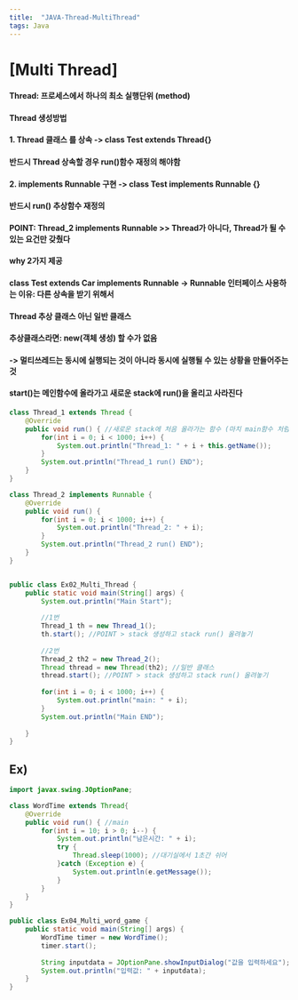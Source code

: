 ```yaml
---
title:  "JAVA-Thread-MultiThread"
tags: Java
---
```

# [Multi Thread]
#### Thread: 프로세스에서 하나의 최소 실행단위 (method)

#### Thread 생성방법
#### 1. Thread 클래스 를 상속 -> class Test extends Thread{}
#### 반드시 Thread 상속할 경우 run()함수 재정의 해야함

#### 2. implements Runnable 구현 -> class Test implements Runnable {}
#### 반드시 run() 추상함수 재정의
#### POINT: Thread_2 implements Runnable >> Thread가 아니다, Thread가 될 수 있는 요건만 갖췄다

#### why 2가지 제공
#### class Test extends Car implements Runnable -> Runnable 인터페이스 사용하는 이유: 다른 상속을 받기 위해서

#### Thread 추상 클래스 아닌 일반 클래스
#### 추상클래스라면: new(객체 생성) 할 수가 없음

#### -> 멀티쓰레드는 동시에 실행되는 것이 아니라 동시에 실행될 수 있는 상황을 만들어주는 것
#### start()는 메인함수에 올라가고 새로운 stack에 run()을 올리고 사라진다 

~~~java
class Thread_1 extends Thread {
	@Override
	public void run() { //새로운 stack에 처음 올라가는 함수 (마치 main함수 처럼)
		for(int i = 0; i < 1000; i++) {
			System.out.println("Thread_1: " + i + this.getName());
		}
		System.out.println("Thread_1 run() END");
	}
}

class Thread_2 implements Runnable {
	@Override
	public void run() {
		for(int i = 0; i < 1000; i++) {
			System.out.println("Thread_2: " + i);
		}
		System.out.println("Thread_2 run() END");
	}
}


public class Ex02_Multi_Thread {
	public static void main(String[] args) {
		System.out.println("Main Start");
		
		//1번
		Thread_1 th = new Thread_1();
		th.start(); //POINT > stack 생성하고 stack run() 올려놓기
		
		//2번
		Thread_2 th2 = new Thread_2();
		Thread thread = new Thread(th2); //일반 클래스
		thread.start(); //POINT > stack 생성하고 stack run() 올려놓기
		
		for(int i = 0; i < 1000; i++) {
			System.out.println("main: " + i);
		}
		System.out.println("Main END");
		
	}
}
~~~

## Ex)

~~~java
import javax.swing.JOptionPane;

class WordTime extends Thread{
	@Override
	public void run() { //main
		for(int i = 10; i > 0; i--) {
			System.out.println("남은시간: " + i);
			try {
				Thread.sleep(1000); //대기실에서 1초간 쉬어
			}catch (Exception e) {
				System.out.println(e.getMessage());
			}
		}
	}
}

public class Ex04_Multi_word_game {
	public static void main(String[] args) {
		WordTime timer = new WordTime();
		timer.start();
		
		String inputdata = JOptionPane.showInputDialog("값을 입력하세요");
		System.out.println("입력값: " + inputdata);
	}
}

